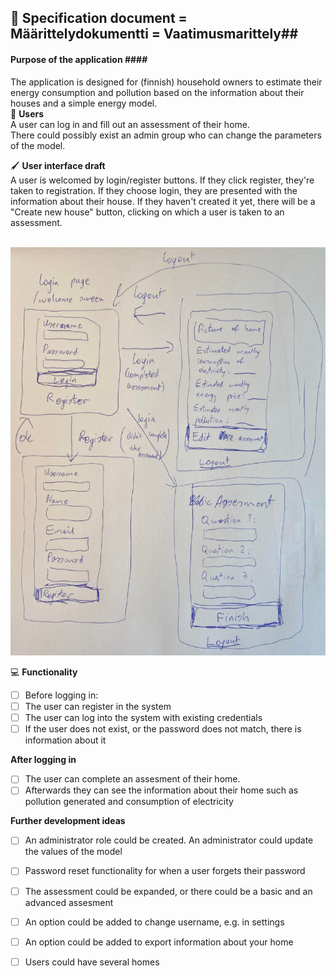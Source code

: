 ## 📎 Specification document = Määrittelydokumentti = Vaatimusmarittely##<br />
#### Purpose of the application #### <br />
The application is designed for (finnish) household owners to estimate their energy consumption and pollution based on the information about their houses and a simple energy model.<br />
👥 **Users**<br />
A user can log in and fill out an assessment of their home. <br />
There could possibly exist an admin group who can change the parameters of the model. <br />

🖌️ **User interface draft**<br />
A user is welcomed by login/register buttons. If they click register, they're taken to registration. If they choose login, they are presented with the information about their house. If they haven't created it yet, there will be a "Create new house" button, clicking on which a user is taken to an assessment.<br /><br />

![User interface draft](/documentation/user_interface_draft.png)

💻 **Functionality**<br />
- [ ] Before logging in:<br />
- [ ] The user can register in the system<br />
- [ ] The user can log into the system with existing credentials<br />
- [ ] If the user does not exist, or the password does not match, there is information about it<br />

**After logging in**<br />
- [ ] The user can complete an assesment of their home.<br />
- [ ] Afterwards they can see the information about their home such as pollution generated and consumption of electricity <br />

**Further development ideas**<br />
- [ ] An administrator role could be created. An administrator could update the values of the model<br />
- [ ] Password reset functionality for when a user forgets their password<br />
- [ ] The assessment could be expanded, or there could be a basic and an advanced assesment<br />
- [ ] An option could be added to change username, e.g. in settings<br />
- [ ] An option could be added to export information about your home<br />
- [ ] Users could have several homes <br />

